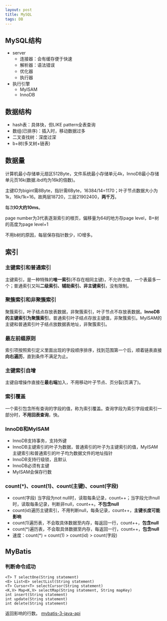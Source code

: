 ```yaml
---
layout: post
title: MySQL
tags: DB
---
```

## MySQL结构
- server
    - 连接器：会有缓存便于快速
    - 解析器：语法错误
    - 优化器
    - 执行器 
- 执行引擎
    - MyISAM
    - InnoDB

## 数据结构
- hash表：具体快，但LIKE pattern全表查询
- 数组(已排序)：插入时，移动数据过多
- 二叉查找树：深度过深
- b+树(多叉树+链表)

## 数据量
计算机最小存储单元扇区512Byte，文件系统最小存储单元4k，InnoDB最小存储单元页16k(数据.ibd均为16k的倍数)。

主键ID为bigint需8Byte，指针需6Byte，16384/14=1170；叶子节点数据大小为1k，16k/1k=16。故两层18720，三层21902400，**两千万**。

每次**IO大约10ms**。

page number为3代表逐渐索引的根页，偏移量为64的地方存page level，B+树的高度为page level+1

不用b树的原因，每层保存指针数少，IO增多。

## 索引
### 主键索引和普通索引

主键索引，是一种特殊的**唯一索引**(不存在相同主键)，不允许空值，一个表最多一个；普通索引又叫**二级索引、辅助索引、非主键索引**，没有限制。

### 聚簇索引和非聚簇索引
聚簇索引，叶子结点存放表数据，非聚簇索引，叶子节点不存放表数据。**InnoDB的主键索引为聚簇索引**，普通索引叶子结点存放主键值，非聚簇索引。MyISAM的主键和普通索引叶子结点放数据表地址，非聚簇索引。

### 最左前缀原则
索引项按照索引定义里面出现的字段顺序排序，找到范围第一个后，顺着链表直接**向右遍历**，直到条件不满足为止。

### 主键索引自增
主键自增操作直接在**最右端**加入，不用移动叶子节点、页分裂(页满了)。

### 索引覆盖
一个索引包含所有查询的字段的值，称为索引覆盖。查询字段为索引字段或索引一部分时，**不用回表查询**，快。

### InnoDB和MyISAM
- InnoDB支持事务，支持外键
- InnoDB主键索引的叶子为数据，普通索引的叶子为主键索引的值，MyISAM主键索引和普通索引的叶子均为数据文件的地址指针
- InnoDB支持行级锁，且默认
- InnoDB必须有主键
- MyISAM会保存行数

### count(*)、count(1)、count(主键)、count(字段)
- count(字段) 当字段为not null时，读取每条记录，count++；当字段允许null时，读取每条记录，判断非null，count++。**不包含null**
- count(id)遍历主键索引，不用判断null，每条记录，count++，**主键长度可能影响**
- count(1)遍历表，不会取具体数据至内存，每返回一行，count++，**包含null**
- count(\*)遍历表，不会取具体数据至内存，每返回一行，count++，**包含null**
- 速度：count(\*) = count(1) > count(id) > count(字段)

## MyBatis

### 判断命令成功

```
<T> T selectOne(String statement)
<E> List<E> selectList(String statement)
<T> Cursor<T> selectCursor(String statement)
<K,V> Map<K,V> selectMap(String statement, String mapKey)
int insert(String statement)
int update(String statement)
int delete(String statement)
```
返回影响的行数。
[mybatis-3-java-api](https://mybatis.org/mybatis-3/java-api.html)